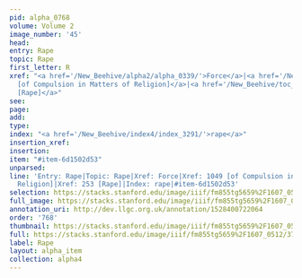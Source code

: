 ```yaml
---
pid: alpha_0768
volume: Volume 2
image_number: '45'
head: 
entry: Rape
topic: Rape
first_letter: R
xref: "<a href='/New_Beehive/alpha2/alpha_0339/'>Force</a>|<a href='/New_Beehive/toc_vol2/toc2_203/'>1049
  [of Compulsion in Matters of Religion]</a>|<a href='/New_Beehive/toc_vol2/toc2_085/'>253
  [Rape]</a>"
see: 
page: 
add: 
type: 
index: "<a href='/New_Beehive/index4/index_3291/'>rape</a>"
insertion_xref: 
insertion: 
item: "#item-6d1502d53"
unparsed: 
line: 'Entry: Rape|Topic: Rape|Xref: Force|Xref: 1049 [of Compulsion in Matters of
  Religion]|Xref: 253 [Rape]|Index: rape|#item-6d1502d53'
selection: https://stacks.stanford.edu/image/iiif/fm855tg5659%2F1607_0512/372,4340,2982,172/full/0/default.jpg
full_image: https://stacks.stanford.edu/image/iiif/fm855tg5659%2F1607_0512/full/full/0/default.jpg
annotation_uri: http://dev.llgc.org.uk/annotation/1528400722064
order: '768'
thumbnail: https://stacks.stanford.edu/image/iiif/fm855tg5659%2F1607_0512/372,4340,600,180/250,/0/default.jpg
full: https://stacks.stanford.edu/image/iiif/fm855tg5659%2F1607_0512/372,4340,2982,172/full/0/default.jpg
label: Rape
layout: alpha_item
collection: alpha4
---
```


